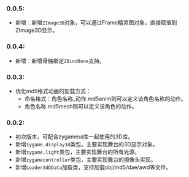 ### 0.0.5:
- 新增：新增`ZImage3D`对象，可以通过Frame精灵图对象，直接赋值到ZImage3D显示。

### 0.0.4:
- 新增：新增骨骼绑定`ZBindBone`支持。

### 0.0.3:
- 优化md5格式动画的加载方式：
    - 命名格式：角色名称_动作.md5anim则可以定义该角色名称的动作。
    - 角色名称.md5mesh则可以定义该角色的动作。

### 0.0.2:
- 初次版本，可配合zygameui库一起使用的3D库。
- 新增`zygame.display3d`类包，主要实现舞台的3D显示对象。
- 新增`zygame.light`类包，主要实现舞台的所有光源。
- 新增`zygamecontroller`类包，主要实现舞台的摄像头实现。
- 新增`Loader3dDData`加载类，支持加载obj/md5/dae/awd等文件。
